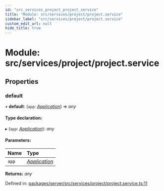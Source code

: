 ```yaml
---
id: "src_services_project_project_service"
title: "Module: src/services/project/project.service"
sidebar_label: "src/services/project/project.service"
custom_edit_url: null
hide_title: true
---
```


# Module: src/services/project/project.service

## Properties

### default

• **default**: (`app`: [*Application*](src_declarations.md#application)) => *any*

#### Type declaration:

▸ (`app`: [*Application*](src_declarations.md#application)): *any*

#### Parameters:

Name | Type |
:------ | :------ |
`app` | [*Application*](src_declarations.md#application) |

**Returns:** *any*

Defined in: [packages/server/src/services/project/project.service.ts:11](https://github.com/xr3ngine/xr3ngine/blob/66a84a950/packages/server/src/services/project/project.service.ts#L11)
